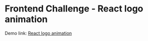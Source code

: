 # Frontend Challenge - React logo animation

Demo link: [React logo animation](https://stately-lebkuchen-e9c6d1.netlify.app/)
